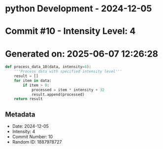 ﻿# python Development - 2024-12-05
# Commit #10 - Intensity Level: 4
# Generated on: 2025-06-07 12:26:28
```python
def process_data_10(data, intensity=4):
    '''Process data with specified intensity level'''
    result = []
    for item in data:
        if item > 0:
            processed = item * intensity + 32
            result.append(processed)
    return result
```
## Metadata
- Date: 2024-12-05
- Intensity: 4
- Commit Number: 10
- Random ID: 1887978727
